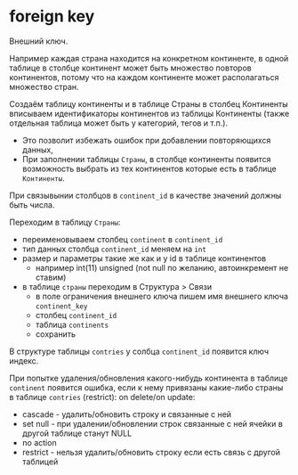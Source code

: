 # foreign key
Внешний ключ.

Например каждая страна находится на конкретном континенте, в одной таблице в столбце континент может быть множество повторов континентов, потому что на каждом континенте может располагаться множество стран.

Создаём таблицу континенты и в таблице Страны в столбец Континенты вписываем идентификаторы континентов из таблицы Континенты (также отдельная таблица может быть у категорий, тегов и т.п.).

- Это позволит избежать ошибок при добавлении повторяющихся данных,
- При заполнении таблицы `Страны`, в столбце континенты появится возможность выбрать из тех континентов которые есть в таблице `Континенты`.

При связывынии столбцов в `continent_id` в качестве значений должны быть числа.

Переходим в таблицу `Страны`:
- переименовываем столбец `continent` в `continent_id`
- тип данных столбца `continent_id` меняем на `int`
- размер и параметры такие же как и у id в таблице континентов
  - например int(11) unsigned (not null по желанию, автоинкремент не ставим)
- в таблице `страны` переходим в Структура > Связи
  - в поле ограничения внешнего ключа пишем имя внешнего ключа `continent_key`
  - столбец `continent_id`
  - таблица `continents`
  - сохранить

В структуре таблицы `contries` у солбца `continent_id` появится ключ индекс.

При попытке удаления/обновления какого-нибудь континента в таблице `continent` появится ошибка, если к нему привязаны какие-либо страны в таблице `contries` (restrict):
on delete/on update:
- cascade - удалить/обновить строку и связанные с ней
- set null - при удалении/обновлении строк связанные с ней ячейки в другой таблице станут NULL
- no action
- restrict - нельзя удалить/обновить строку если есть связь с другой таблицей
